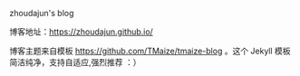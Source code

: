 zhoudajun's blog

博客地址：https://zhoudajun.github.io/

博客主题来自模板 https://github.com/TMaize/tmaize-blog 。这个 Jekyll 模板简洁纯净，支持自适应,强烈推荐 ：）
